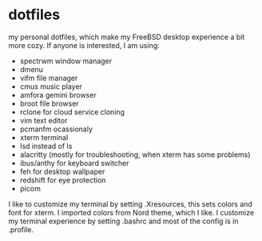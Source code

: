 # dotfiles
my personal dotfiles, which make my FreeBSD desktop experience a bit more cozy.
If anyone is interested, I am using:
- spectrwm window manager
- dmenu
- vifm file manager
- cmus music player
- amfora gemini browser
- broot file browser
- rclone for cloud service cloning
- vim text editor
- pcmanfm ocassionaly
- xterm terminal
- lsd instead of ls
- alacritty (mostly for troubleshooting, when xterm has some problems)
- ibus/anthy for keyboard switcher
- feh for desktop wallpaper
- redshift for eye protection
- picom 

I like to customize my terminal by setting .Xresources, this sets colors and font for xterm. I imported colors from Nord theme, which I like. 
I customize my terminal experience by setting .bashrc and most of the config is in .profile.

